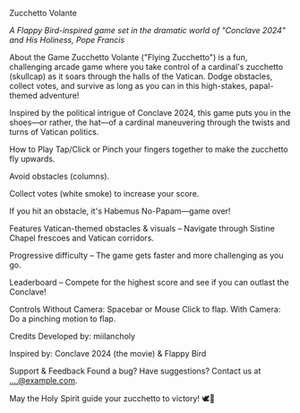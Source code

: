 Zucchetto Volante

*A Flappy Bird-inspired game set in the dramatic world of "Conclave 2024" and His Holiness, Pope Francis*

About the Game
Zucchetto Volante ("Flying Zucchetto") is a fun, challenging arcade game where you take control of a cardinal's zucchetto (skullcap) as it soars through the halls of the Vatican. Dodge obstacles, collect votes, and survive as long as you can in this high-stakes, papal-themed adventure!

Inspired by the political intrigue of Conclave 2024, this game puts you in the shoes—or rather, the hat—of a cardinal maneuvering through the twists and turns of Vatican politics.

How to Play
Tap/Click or Pinch your fingers together to make the zucchetto fly upwards.

Avoid obstacles (columns).

Collect votes (white smoke) to increase your score.

If you hit an obstacle, it's Habemus No-Papam—game over!

Features
Vatican-themed obstacles & visuals – Navigate through Sistine Chapel frescoes and Vatican corridors.

Progressive difficulty – The game gets faster and more challenging as you go.

Leaderboard – Compete for the highest score and see if you can outlast the Conclave!

Controls
Without Camera: Spacebar or Mouse Click to flap.
With Camera: Do a pinching motion to flap.


Credits
Developed by: miilancholy

Inspired by: Conclave 2024 (the movie) & Flappy Bird

Support & Feedback
Found a bug? Have suggestions? Contact us at ....@example.com.

May the Holy Spirit guide your zucchetto to victory! 🕊️🎩
